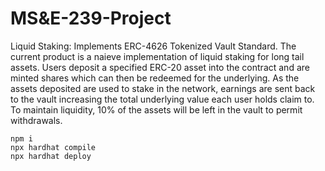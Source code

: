 # MS&E-239-Project

Liquid Staking:
Implements ERC-4626 Tokenized Vault Standard. The current product is a naieve implementation of liquid staking for long tail assets. Users deposit a specified ERC-20 asset into the contract and are minted shares which can then be redeemed for the underlying. As the assets deposited are used to stake in the network, earnings are sent back to the vault increasing the total underlying value each user holds claim to. To maintain liquidity, 10% of the assets will be left in the vault to permit withdrawals.

```
npm i
npx hardhat compile
npx hardhat deploy
```
